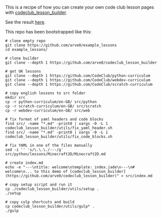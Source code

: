 This is a recipe of how you can create your own code club lesson
pages with [codeclub_lesson_builder](https://github.com/arve0/codeclub_lesson_builder).

See the result [here](http://arve0.github.io/example_lessons/).

This repo has been bootstrapped like this:
```shell
# clone empty repo
git clone https://github.com/arve0/example_lessons
cd example_lessons/

# clone builder
git clone --depth 1 https://github.com/arve0/codeclub_lesson_builder

# get UK lessons
git clone --depth 1 https://github.com/CodeClub/python-curriculum
git clone --depth 1 https://github.com/CodeClub/webdev-curriculum
git clone --depth 1 https://github.com/CodeClub/scratch-curriculum

# copy english lessons to src folder
mkdir src
cp -r python-curriculum/en-GB/ src/python
cp -r scratch-curriculum/en-GB/ src/scratch
cp -r webdev-curriculum/en-GB/ src/web

# fix format of yaml headers and code blocks
find src/ -name "*.md" -print0 | xargs -0 -L 1 codeclub_lesson_builder/utils/fix_yaml_header.sh 
find src/ -name "*.md" -print0 | xargs -0 -L 1 codeclub_lesson_builder/utils/fix_code_blocks.sh 

# fix YAML in one of the files manually
sed -i '' 's/\.\.\./---/g' src/python/lessons/Minecraft2D/Minecraft2D.md

# create index.md
echo -e "---\ntitle: welcome\ntemplate: index.jade\n---\n# welcome\n... to this demo of [codeclub_lesson_builder](https://github.com/arve0/codeclub_lesson_builder)" > src/index.md

# copy setup script and run it
cp ./codeclub_lesson_builder/utils/setup .
./setup

# copy culp shortcuts and build
cp codeclub_lesson_builder/utils/gulp* .
./gulp
```
